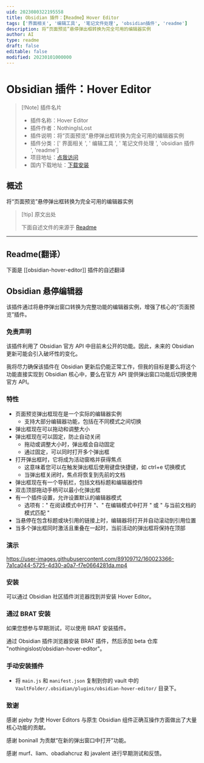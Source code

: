 ```yaml
---
uid: 2023080322195558
title: Obsidian 插件：【Readme】Hover Editor
tags: ['界面相关', '编辑工具', '笔记文件处理', 'obsidian插件', 'readme']
description: 将“页面预览”悬停弹出框转换为完全可用的编辑器实例
author: AI
type: readme
draft: false
editable: false
modified: 20230101000000
---
```


# Obsidian 插件：Hover Editor

> [!Note] 插件名片
> - 插件名称：Hover Editor
> - 插件作者：NothingIsLost
> - 插件说明：将“页面预览”悬停弹出框转换为完全可用的编辑器实例
> - 插件分类：[' 界面相关 ', ' 编辑工具 ', ' 笔记文件处理 ', 'obsidian 插件 ', 'readme']
> - 项目地址：[点我访问](https://github.com/nothingislost/obsidian-hover-editor)
> - 国内下载地址：[下载安装](https://pkmer.cn/products/plugin/pluginMarket/?obsidian-hover-editor)

## 概述

将“页面预览”悬停弹出框转换为完全可用的编辑器实例

> [!tip] 原文出处
>
>下面自述文件的来源于 [Readme](https://ghproxy.net/https://raw.githubusercontent.com/nothingislost/obsidian-hover-editor/master/README.md)
>

---

## Readme(翻译）

下面是 [[obsidian-hover-editor]] 插件的自述翻译

## Obsidian 悬停编辑器

该插件通过将悬停弹出窗口转换为完整功能的编辑器实例，增强了核心的“页面预览”插件。

### 免责声明

该插件利用了 Obsidian 官方 API 中目前未公开的功能。因此，未来的 Obsidian 更新可能会引入破坏性的变化。

我将尽力确保该插件在 Obsidian 更新后仍能正常工作，但我的目标是要么将这个功能直接实现到 Obsidian 核心中，要么在官方 API 提供弹出窗口功能后切换使用官方 API。

### 特性

- 页面预览弹出框现在是一个实际的编辑器实例
  - 支持大部分编辑器功能，包括在不同模式之间切换
- 弹出框现在可以拖动和调整大小
- 弹出框现在可以固定，防止自动关闭
  - 拖动或调整大小时，弹出框会自动固定
  - 通过固定，可以同时打开多个弹出框
- 打开弹出框时，它将成为活动窗格并获得焦点
  - 这意味着您可以在触发弹出框后使用键盘快捷键，如 ctrl+e 切换模式
  - 当弹出框关闭时，焦点将恢复到先前的文档
- 弹出框现在有一个导航栏，包括文档标题和编辑器控件
- 双击顶部拖动手柄可以最小化弹出框
- 有一个插件设置，允许设置默认的编辑器模式
  - 选项有：" 在阅读模式中打开 "、" 在编辑模式中打开 " 或 " 与当前文档的模式匹配 "
- 当悬停在包含标题或块引用的链接上时，编辑器将打开并自动滚动到引用位置
- 当多个弹出框同时激活且重叠在一起时，当前活动的弹出框将保持在顶部

### 演示

<https://user-images.githubusercontent.com/89109712/160023366-7a1ca044-5725-4d30-a0a7-f7e0664281da.mp4>

### 安装

可以通过 Obsidian 社区插件浏览器找到并安装 Hover Editor。

### 通过 BRAT 安装

如果您想参与早期测试，可以使用 BRAT 安装插件。

通过 Obsidian 插件浏览器安装 BRAT 插件，然后添加 beta 仓库 "nothingislost/obsidian-hover-editor"。

### 手动安装插件

- 将 `main.js` 和 `manifest.json` 复制到你的 vault 中的 `VaultFolder/.obsidian/plugins/obsidian-hover-editor/` 目录下。

### 致谢

感谢 pjeby 为使 Hover Editors 与原生 Obsidian 组件正确互操作方面做出了大量核心功能的贡献。

感谢 boninall 为贡献“在新的弹出窗口中打开”功能。

感谢 murf、liam、obadiahcruz 和 javalent 进行早期测试和反馈。
